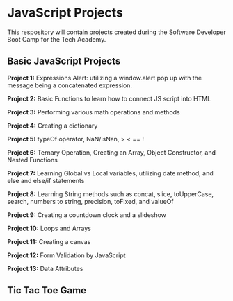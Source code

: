 # JavaScript Projects
This respository will contain projects created during the Software Developer Boot Camp for the Tech Academy.
## Basic JavaScript Projects
**Project 1:** Expressions Alert: utilizing a window.alert pop up with the message being a concatenated expression.

**Project 2:** Basic Functions to learn how to connect JS script into HTML

**Project 3:** Performing various math operations and methods

**Project 4:** Creating a dictionary

**Project 5:** typeOf operator, NaN/isNan, > < == !

**Project 6:** Ternary Operation, Creating an Array, Object Constructor, and Nested Functions

**Project 7:** Learning Global vs Local variables, utilizing date method, and else and else/if statements

**Project 8:** Learning String methods such as concat, slice, toUpperCase, search, numbers to string, precision, toFixed, and valueOf

**Project 9:** Creating a countdown clock and a slideshow

**Project 10:** Loops and Arrays

**Project 11:** Creating a canvas

**Project 12:** Form Validation by JavaScript

**Project 13:** Data Attributes

## Tic Tac Toe Game
